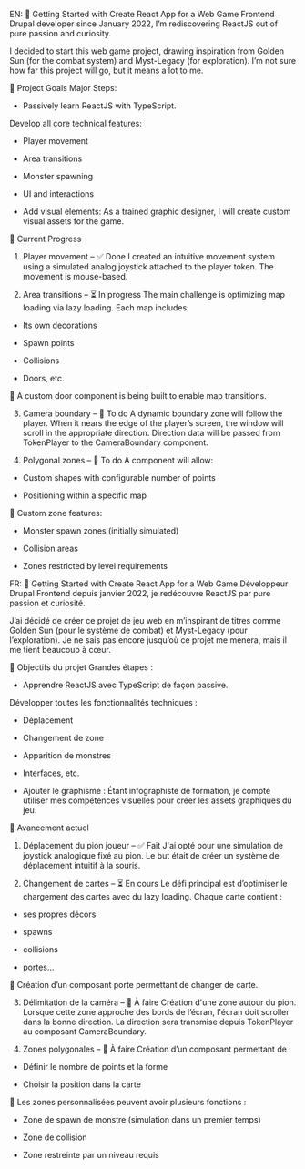 EN:
🚀 Getting Started with Create React App for a Web Game
Frontend Drupal developer since January 2022, I’m rediscovering ReactJS out of pure passion and curiosity.

I decided to start this web game project, drawing inspiration from Golden Sun (for the combat system) and Myst-Legacy (for exploration).
I’m not sure how far this project will go, but it means a lot to me.

🧭 Project Goals
Major Steps:
- Passively learn ReactJS with TypeScript.

Develop all core technical features:

- Player movement

- Area transitions

- Monster spawning

- UI and interactions

- Add visual elements:
As a trained graphic designer, I will create custom visual assets for the game.

📌 Current Progress
1) Player movement – ✅ Done
I created an intuitive movement system using a simulated analog joystick attached to the player token. The movement is mouse-based.

2) Area transitions – ⏳ In progress
The main challenge is optimizing map loading via lazy loading.
Each map includes:

- Its own decorations

- Spawn points

- Collisions

- Doors, etc.

🔧 A custom door component is being built to enable map transitions.

3) Camera boundary – 🔄 To do
A dynamic boundary zone will follow the player.
When it nears the edge of the player’s screen, the window will scroll in the appropriate direction.
Direction data will be passed from TokenPlayer to the CameraBoundary component.

4) Polygonal zones – 🔄 To do
A component will allow:

- Custom shapes with configurable number of points

- Positioning within a specific map

🎯 Custom zone features:

- Monster spawn zones (initially simulated)

- Collision areas

- Zones restricted by level requirements

FR:
🚀 Getting Started with Create React App for a Web Game
Développeur Drupal Frontend depuis janvier 2022, je redécouvre ReactJS par pure passion et curiosité.

J’ai décidé de créer ce projet de jeu web en m’inspirant de titres comme Golden Sun (pour le système de combat) et Myst-Legacy (pour l’exploration).
Je ne sais pas encore jusqu’où ce projet me mènera, mais il me tient beaucoup à cœur.

🧭 Objectifs du projet
Grandes étapes :
- Apprendre ReactJS avec TypeScript de façon passive.

Développer toutes les fonctionnalités techniques :

- Déplacement

- Changement de zone

- Apparition de monstres

- Interfaces, etc.

- Ajouter le graphisme :
Étant infographiste de formation, je compte utiliser mes compétences visuelles pour créer les assets graphiques du jeu.

📌 Avancement actuel
1) Déplacement du pion joueur – ✅ Fait
J'ai opté pour une simulation de joystick analogique fixé au pion. Le but était de créer un système de déplacement intuitif à la souris.

2) Changement de cartes – ⏳ En cours
Le défi principal est d’optimiser le chargement des cartes avec du lazy loading.
Chaque carte contient :

- ses propres décors

- spawns

- collisions

- portes...

🔧 Création d’un composant porte permettant de changer de carte.

3) Délimitation de la caméra – 🔄 À faire
Création d'une zone autour du pion.
Lorsque cette zone approche des bords de l’écran, l'écran doit scroller dans la bonne direction.
La direction sera transmise depuis TokenPlayer au composant CameraBoundary.

4) Zones polygonales – 🔄 À faire
Création d’un composant permettant de :

- Définir le nombre de points et la forme

- Choisir la position dans la carte

🎯 Les zones personnalisées peuvent avoir plusieurs fonctions :

- Zone de spawn de monstre (simulation dans un premier temps)

- Zone de collision

- Zone restreinte par un niveau requis

